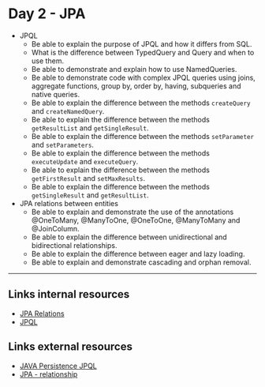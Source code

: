 # Day 2 - JPA

- JPQL
    - Be able to explain the purpose of JPQL and how it differs from SQL.
    - What is the difference between TypedQuery and Query and when to use them.
    - Be able to demonstrate and explain how to use NamedQueries.
    - Be able to demonstrate code with complex JPQL queries using joins, aggregate functions, group by, order by, having, subqueries and native queries.
    - Be able to explain the difference between the methods `createQuery` and `createNamedQuery`.
    - Be able to explain the difference between the methods `getResultList` and `getSingleResult`.
    - Be able to explain the difference between the methods `setParameter` and `setParameters`.
    - Be able to explain the difference between the methods `executeUpdate` and `executeQuery`.
    - Be able to explain the difference between the methods `getFirstResult` and `setMaxResults`.
    - Be able to explain the difference between the methods `getSingleResult` and `getResultList`.
- JPA relations between entities
    - Be able to explain and demonstrate the use of the annotations @OneToMany, @ManyToOne, @OneToOne, @ManyToMany and @JoinColumn.
    - Be able to explain the difference between unidirectional and bidirectional relationships.
    - Be able to explain the difference between eager and lazy loading.
    - Be able to explain and demonstrate cascading and orphan removal.

***

## Links internal resources

- [JPA Relations](#)
- [JPQL](#)

## Links external resources

- [JAVA Persistence JPQL](https://en.wikibooks.org/wiki/Java_Persistence/JPQL)
- [JPA - relationship](https://www.logicbig.com/tutorials/java-ee-tutorial/jpa/one-to-one.html)
